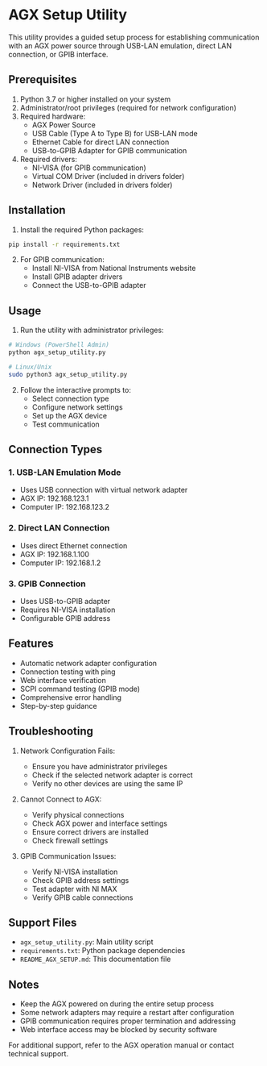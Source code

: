 # AGX Setup Utility

This utility provides a guided setup process for establishing communication with an AGX power source through USB-LAN emulation, direct LAN connection, or GPIB interface.

## Prerequisites

1. Python 3.7 or higher installed on your system
2. Administrator/root privileges (required for network configuration)
3. Required hardware:
   - AGX Power Source
   - USB Cable (Type A to Type B) for USB-LAN mode
   - Ethernet Cable for direct LAN connection
   - USB-to-GPIB Adapter for GPIB communication
4. Required drivers:
   - NI-VISA (for GPIB communication)
   - Virtual COM Driver (included in drivers folder)
   - Network Driver (included in drivers folder)

## Installation

1. Install the required Python packages:
```bash
pip install -r requirements.txt
```

2. For GPIB communication:
   - Install NI-VISA from National Instruments website
   - Install GPIB adapter drivers
   - Connect the USB-to-GPIB adapter

## Usage

1. Run the utility with administrator privileges:
```bash
# Windows (PowerShell Admin)
python agx_setup_utility.py

# Linux/Unix
sudo python3 agx_setup_utility.py
```

2. Follow the interactive prompts to:
   - Select connection type
   - Configure network settings
   - Set up the AGX device
   - Test communication

## Connection Types

### 1. USB-LAN Emulation Mode
- Uses USB connection with virtual network adapter
- AGX IP: 192.168.123.1
- Computer IP: 192.168.123.2

### 2. Direct LAN Connection
- Uses direct Ethernet connection
- AGX IP: 192.168.1.100
- Computer IP: 192.168.1.2

### 3. GPIB Connection
- Uses USB-to-GPIB adapter
- Requires NI-VISA installation
- Configurable GPIB address

## Features

- Automatic network adapter configuration
- Connection testing with ping
- Web interface verification
- SCPI command testing (GPIB mode)
- Comprehensive error handling
- Step-by-step guidance

## Troubleshooting

1. Network Configuration Fails:
   - Ensure you have administrator privileges
   - Check if the selected network adapter is correct
   - Verify no other devices are using the same IP

2. Cannot Connect to AGX:
   - Verify physical connections
   - Check AGX power and interface settings
   - Ensure correct drivers are installed
   - Check firewall settings

3. GPIB Communication Issues:
   - Verify NI-VISA installation
   - Check GPIB address settings
   - Test adapter with NI MAX
   - Verify GPIB cable connections

## Support Files

- `agx_setup_utility.py`: Main utility script
- `requirements.txt`: Python package dependencies
- `README_AGX_SETUP.md`: This documentation file

## Notes

- Keep the AGX powered on during the entire setup process
- Some network adapters may require a restart after configuration
- GPIB communication requires proper termination and addressing
- Web interface access may be blocked by security software

For additional support, refer to the AGX operation manual or contact technical support.
